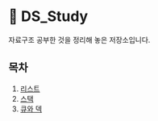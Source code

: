 # 📄 DS_Study

자료구조 공부한 것을 정리해 놓은 저장소입니다.

## 목차

1. [리스트](https://github.com/Dalgona/DS_Study/tree/master/List)
2. [스택](https://github.com/Dalgona/DS_Study/tree/master/Stack)
3. [큐와 덱](https://github.com/Dalgona/DS_Study/tree/master/Queue)
